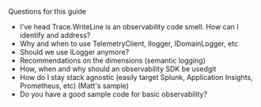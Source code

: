 Questions for this guide

* I've head Trace.WriteLine is an observability code smell. How can I identify and address?
* Why and when to use TelemetryClient, Ilogger, IDomainLogger, etc
* Should we use ILogger anymore?
* Recommendations  on the dimensions (semantic logging)
* How, when and why should an observability SDK be usedgit
* How do I stay stack agnostic (easily target Splunk, Application Insights, Prometheus, etc) (Matt's sample)
* Do you have a good sample code for basic observability?